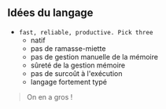 ## Idées du langage

* `fast, reliable, productive. Pick three`
    * natif
    * pas de ramasse-miette
    * pas de gestion manuelle de la mémoire
    * sûreté de la gestion mémoire
    * pas de surcoût à l'exécution
    * langage fortement typé

> On en a gros !
